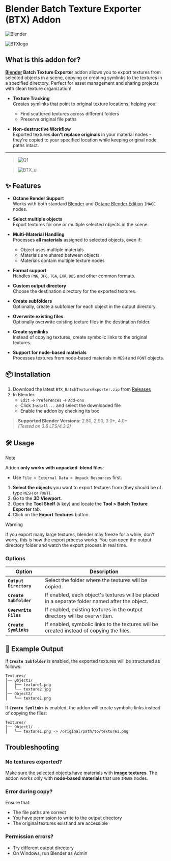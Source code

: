 # Blender Batch Texture Exporter (BTX) Addon
![Blender](https://img.shields.io/badge/Blender-%23F5792A.svg?style=for-the-badge&logo=blender&logoColor=white)

![BTXlogo](https://qu.ax/EKkBL.png)

## What is this addon for?

**[<ins>Blender</ins>](https://www.blender.org/) Batch Texture Exporter** addon allows you to export textures from selected objects in a scene, copying or creating symlinks to the textures in a specified directory. Perfect for asset management and sharing projects with clean texture organization!

- **Texture Tracking**  
  Creates symlinks that point to original texture locations, helping you:
  - Find scattered textures across different folders
  - Preserve original file paths

- **Non-destructive Workflow**  
  Exported textures **don't replace originals** in your material nodes - they're copied to your specified location while keeping original node paths intact.

---

>![Q1](https://qu.ax/jjpyn.jpg)

>![BTX_ui](https://qu.ax/NKapF.png)

## ✨ Features

- **Octane Render Support**  
  Works with both standard [<ins>Blender</ins>](https://www.blender.org/) and [<ins>Octane Blender Edition</ins>](https://home.otoy.com/render/octane-render/) `IMAGE` nodes.

- **Select multiple objects**  
  Export textures for one or multiple selected objects in the scene.

- **Multi-Material Handling**  
  Processes **all materials** assigned to selected objects, even if:
  - Object uses multiple materials
  - Materials are shared between objects
  - Materials contain multiple texture nodes

- **Format support**  
  Handles `PNG`, `JPG`, `TGA`, `EXR`, `DDS` and other common formats.

- **Custom output directory**  
  Choose the destination directory for the exported textures.

- **Create subfolders**  
  Optionally, create a subfolder for each object in the output directory.

- **Overwrite existing files**  
  Optionally overwrite existing texture files in the destination folder.

- **Create symlinks**  
  Instead of copying textures, create symbolic links to the original textures.

- **Support for node-based materials**  
  Processes textures from node-based materials in `MESH` and `FONT` objects.


## 📦 Installation

1. Download the latest `BTX_BatchTextureExporter.zip` from [<ins>Releases</ins>](https://github.com/LocalDataBase/BTX/releases)
2. In Blender:
   - `Edit` → `Preferences` → `Add-ons`
   - Click `Install...` and select the downloaded file
   - Enable the addon by checking its box

> **Supported Blender Versions:** 2.80, 2.90, 3.0+, 4.0+  
> *(Tested on 3.6 LTS/4.3.2)*

## 🛠 Usage

> [!NOTE]
>Addon **only works with unpacked .blend files**:
>   - Use `File > External Data > Unpack Resources` first.

1. **Select the objects** you want to export textures from (they should be of type `MESH` or `FONT`).
2. Go to the **3D Viewport**.
3. Open the **Tool Shelf** (`N` key) and locate the **Tool > Batch Texture Exporter** tab.
4. Click on the **Export Textures** button.

> [!WARNING]
> If you export many large textures, blender may freeze for a while, don't worry, this is how the export process works. You can open the output directory folder and watch the export process in real time.

### Options

| Option                | Description |
|-----------------------|-------------|
| **`Output Directory`**  | Select the folder where the textures will be copied. |
| **`Create Subfolder`**  | If enabled, each object's textures will be placed in a separate folder named after the object. |
| **`Overwrite Files`**   | If enabled, existing textures in the output directory will be overwritten. |
| **`Create Symlinks`**   | If enabled, symbolic links to the textures will be created instead of copying the files. |


## 📂 Example Output

If **`Create Subfolder`** is enabled, the exported textures will be structured as follows:

```
Textures/
│── Object1/
│   ├── texture1.png
│   └── texture2.jpg
│── Object2/
│   └── texture1.png
```

If **`Create Symlinks`** is enabled, the addon will create symbolic links instead of copying the files:

```
Textures/
│── Object1/
│   └── texture1.png -> /original/path/to/texture1.png
```


## Troubleshooting

### No textures exported?
Make sure the selected objects have materials with **image textures**. The addon works only with **node-based materials** that use `IMAGE` nodes.

### Error during copy?
Ensure that:
- The file paths are correct
- You have permission to write to the output directory
- The original textures exist and are accessible

### Permission errors?
- Try different output directory
- On Windows, run Blender as Admin
